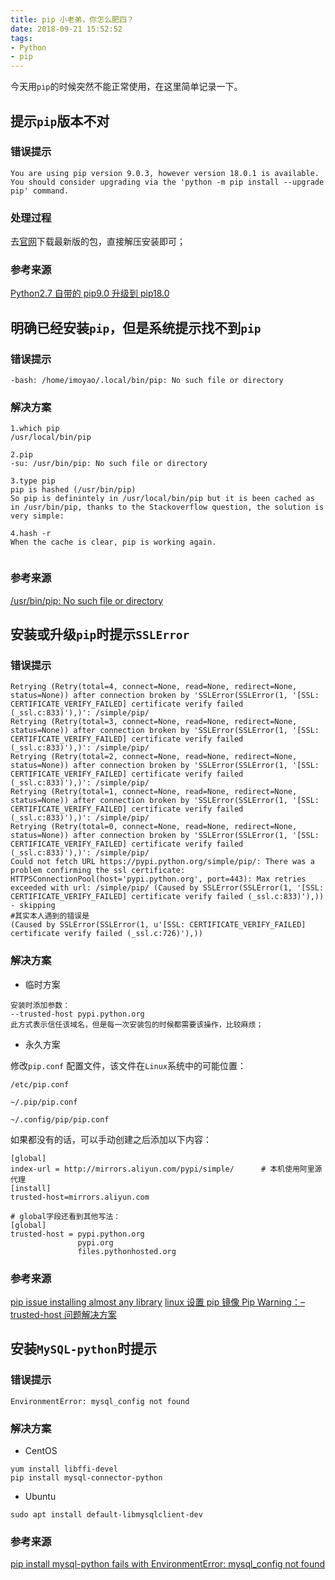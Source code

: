 ```yaml
---
title: pip 小老弟，你怎么肥四？
date: 2018-09-21 15:52:52
tags: 
- Python
- pip
---
```

今天用`pip`的时候突然不能正常使用，在这里简单记录一下。
<!--more-->

## 提示`pip`版本不对

### 错误提示

```plain
You are using pip version 9.0.3, however version 18.0.1 is available.
You should consider upgrading via the 'python -m pip install --upgrade pip' command. 
```
### 处理过程

去[官网](https://pypi.org/project/pip/)下载最新版的包，直接解压安装即可；

### 参考来源

[Python2.7 自带的 pip9.0 升级到 pip18.0](https://blog.csdn.net/XavierDarkness/article/details/81234066)

## 明确已经安装`pip`，但是系统提示找不到`pip`

### 错误提示

```plain
-bash: /home/imoyao/.local/bin/pip: No such file or directory
```
### 解决方案

```shell
1.which pip 
/usr/local/bin/pip

2.pip 
-su: /usr/bin/pip: No such file or directory

3.type pip 
pip is hashed (/usr/bin/pip) 
So pip is definintely in /usr/local/bin/pip but it is been cached as in /usr/bin/pip, thanks to the Stackoverflow question, the solution is very simple:

4.hash -r 
When the cache is clear, pip is working again.
 
```
### 参考来源

[/usr/bin/pip: No such file or directory](https://blog.csdn.net/qq_32755575/article/details/80443714)

## 安装或升级`pip`时提示`SSLError`

### 错误提示

```plain
Retrying (Retry(total=4, connect=None, read=None, redirect=None, status=None)) after connection broken by 'SSLError(SSLError(1, '[SSL: CERTIFICATE_VERIFY_FAILED] certificate verify failed (_ssl.c:833)'),)': /simple/pip/
Retrying (Retry(total=3, connect=None, read=None, redirect=None, status=None)) after connection broken by 'SSLError(SSLError(1, '[SSL: CERTIFICATE_VERIFY_FAILED] certificate verify failed (_ssl.c:833)'),)': /simple/pip/
Retrying (Retry(total=2, connect=None, read=None, redirect=None, status=None)) after connection broken by 'SSLError(SSLError(1, '[SSL: CERTIFICATE_VERIFY_FAILED] certificate verify failed (_ssl.c:833)'),)': /simple/pip/
Retrying (Retry(total=1, connect=None, read=None, redirect=None, status=None)) after connection broken by 'SSLError(SSLError(1, '[SSL: CERTIFICATE_VERIFY_FAILED] certificate verify failed (_ssl.c:833)'),)': /simple/pip/
Retrying (Retry(total=0, connect=None, read=None, redirect=None, status=None)) after connection broken by 'SSLError(SSLError(1, '[SSL: CERTIFICATE_VERIFY_FAILED] certificate verify failed (_ssl.c:833)'),)': /simple/pip/
Could not fetch URL https://pypi.python.org/simple/pip/: There was a problem confirming the ssl certificate: HTTPSConnectionPool(host='pypi.python.org', port=443): Max retries exceeded with url: /simple/pip/ (Caused by SSLError(SSLError(1, '[SSL: CERTIFICATE_VERIFY_FAILED] certificate verify failed (_ssl.c:833)'),)) - skipping
#其实本人遇到的错误是
(Caused by SSLError(SSLError(1, u'[SSL: CERTIFICATE_VERIFY_FAILED] certificate verify failed (_ssl.c:726)'),))
```
### 解决方案

- 临时方案

```plain
安装时添加参数：
--trusted-host pypi.python.org
此方式表示信任该域名，但是每一次安装包的时候都需要该操作，比较麻烦；
```
- 永久方案

修改`pip.conf` 配置文件，该文件在`Linux`系统中的可能位置：
```plain
/etc/pip.conf

~/.pip/pip.conf

~/.config/pip/pip.conf 
```
如果都没有的话，可以手动创建之后添加以下内容：

```plain
[global]
index-url = http://mirrors.aliyun.com/pypi/simple/      # 本机使用阿里源代理
[install]
trusted-host=mirrors.aliyun.com

# global字段还看到其他写法：
[global]
trusted-host = pypi.python.org
               pypi.org
               files.pythonhosted.org
```
### 参考来源

[pip issue installing almost any library](https://stackoverflow.com/questions/16370583/pip-issue-installing-almost-any-library)
[linux 设置 pip 镜像 Pip Warning：–trusted-host 问题解决方案](https://www.cnblogs.com/yudar/p/4657511.html)

## 安装`MySQL-python`时提示

### 错误提示
```plain
EnvironmentError: mysql_config not found
```
### 解决方案

- CentOS

```plain
yum install libffi-devel 
pip install mysql-connector-python
```

- Ubuntu

```plain
sudo apt install default-libmysqlclient-dev
```
### 参考来源
[pip install mysql-python fails with EnvironmentError: mysql_config not found](https://stackoverflow.com/questions/5178292/pip-install-mysql-python-fails-with-environmenterror-mysql-config-not-found)


